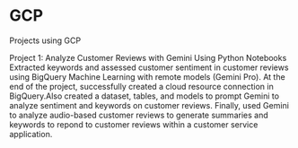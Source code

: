 # GCP
Projects using GCP

Project 1: Analyze Customer Reviews with Gemini Using Python Notebooks
Extracted keywords and assessed customer sentiment in customer reviews using BigQuery Machine Learning with remote models (Gemini Pro).
At the end of the project, successfully created a cloud resource connection in BigQuery.Also created a dataset, tables, and models to prompt Gemini to analyze sentiment and keywords on customer reviews. Finally, used Gemini to analyze audio-based customer reviews to generate summaries and keywords to repond to customer reviews within a customer service application.

